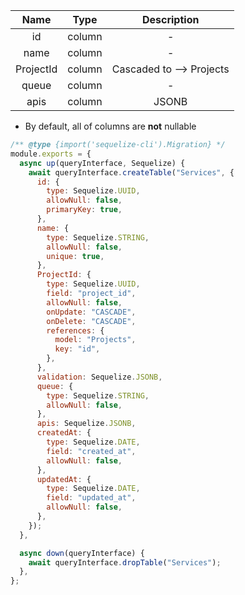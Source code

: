 
|   Name    |  Type  |       Description        |
| :-------: | :----: | :----------------------: |
|    id     | column |            -             |
|   name    | column |            -             |
| ProjectId | column | Cascaded to --> Projects |
|   queue   | column |            -             |
|   apis    | column |          JSONB           |


* By default, all of columns are **not** nullable


```javascript
/** @type {import('sequelize-cli').Migration} */
module.exports = {
  async up(queryInterface, Sequelize) {
    await queryInterface.createTable("Services", {
      id: {
        type: Sequelize.UUID,
        allowNull: false,
        primaryKey: true,
      },
      name: {
        type: Sequelize.STRING,
        allowNull: false,
        unique: true,
      },
      ProjectId: {
        type: Sequelize.UUID,
        field: "project_id",
        allowNull: false,
        onUpdate: "CASCADE",
        onDelete: "CASCADE",
        references: {
          model: "Projects",
          key: "id",
        },
      },
      validation: Sequelize.JSONB,
      queue: {
        type: Sequelize.STRING,
        allowNull: false,
      },
      apis: Sequelize.JSONB,
      createdAt: {
        type: Sequelize.DATE,
        field: "created_at",
        allowNull: false,
      },
      updatedAt: {
        type: Sequelize.DATE,
        field: "updated_at",
        allowNull: false,
      },
    });
  },

  async down(queryInterface) {
    await queryInterface.dropTable("Services");
  },
};
```